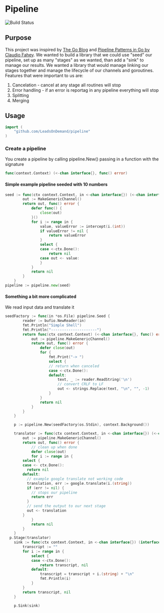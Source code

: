 # Pipeline
![Build Status](https://codebuild.us-east-1.amazonaws.com/badges?uuid=eyJlbmNyeXB0ZWREYXRhIjoiSHRiRUZndUhuSHBpb1FyRE5KNS8rSHNzcnJRKzZqZllyaDM0bHZOSXVsdTlVLzNpMTF1YzEvdXlHNWprYWFlTTdEYStUcUI5b1ZFcXZNVXREQlVuVi93PSIsIml2UGFyYW1ldGVyU3BlYyI6ImZqcDJ5RnVUempXZzVMQUEiLCJtYXRlcmlhbFNldFNlcmlhbCI6MX0%3D&branch=master)

## Purpose
This project was inspired by [The Go Blog](https://blog.golang.org/pipelines) and [Pipeline Patterns in Go by Claudio Fahey](https://medium.com/statuscode/pipeline-patterns-in-go-a37bb3a7e61d). We wanted to build a library that we could use "seed" our pipeline, set up as many "stages" as we wanted, than add a "sink" to manage our results. We wanted a library that would manage linking our stages together and manage the lifecycle of our channels and goroutines.
Features that were important to us are:
1. Cancelation - cancel at any stage all routines will stop
2. Error handling - if an error is reportag in any pipeline everything will stop
3. Splitting
4. Merging

## Usage

```go
import (
    "github.com/LeadsOnDemand/pipeline"
)
```

### Create a pipeline
You create a pipeline by calling pipeline.New() passing in a function with the signature

```go
func(context.Context) (<-chan interface{}, func() error)
```

#### Simple example pipeline seeded with 10 numbers

```go
seed := func(ctx context.Context, in <-chan interface{}) (<-chan interface{}, func() error) {
        out := MakeGenericChannel()
        return out, func() error {
            defer func() {
                close(out)
            }()
            for i := range in {
                value, valueError := intercept(i.(int))
                if valueError != nil {
                    return valueError
                }
                select {
                case <-ctx.Done():
                    return nil
                case out <- value:
                }
            }
            return nil
        }
    }
pipeline := pipeline.new(seed)
```

#### Something a bit more complicated
We read input data and translate it

```go
seedFactory := func(in *os.File) pipeline.Seed {
        reader := bufio.NewReader(in)
        fmt.Println("Simple Shell")
        fmt.Println("---------------------")
        return func(ctx context.Context) (<-chan interface{}, func() error) {
            out := pipeline.MakeGenericChannel()
            return out, func() error {
                defer close(out)
                for {
                    fmt.Print("-> ")
                    select {
                    // return when canceled
                    case <-ctx.Done():
                    default:
                        text, _ := reader.ReadString('\n')
                        // convert CRLF to LF
                        out <- strings.Replace(text, "\n", "", -1)
                    }
                }
                return nil
            }
        }
    }

    p := pipeline.New(seedFactory(os.Stdin), context.Background())

    translator := func(ctx context.Context, in <-chan interface{}) (<-chan interface{}, func() error) {
        out := pipeline.MakeGenericChannel()
        return out, func() error {
            // clean up when done
            defer close(out)
            for i := range in {
        select {
        case <- ctx.Done():
          return nil
        default:
          // example google translate not working code
          translation, err := google.translate(i.(string))
          if (err != nil) {
            // stops our pipeline
            return err
          }
          // send the output to our next stage
          out <- translation
        }
            }
            return nil
        }
    }
  p.Stage(translator)
    sink := func(ctx context.Context, in <-chan interface{}) (interface{}, error) {
        transcript := ""
        for i := range in {
            select {
            case <-ctx.Done():
                return transcript, nil
            default:
                transcript = transcript + i.(string) + "\n"
                fmt.Println(i)
            }
        }
        return transcript, nil
    }

    p.Sink(sink)

```
